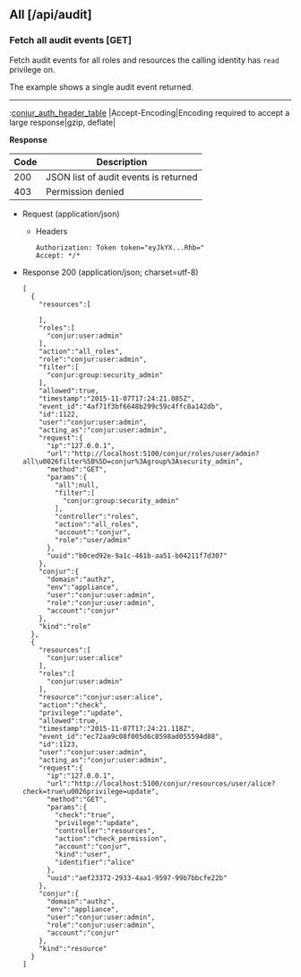 ## All [/api/audit]

### Fetch all audit events [GET]

Fetch audit events for all roles and resources the calling identity has `read` privilege on.

The example shows a single audit event returned.

---

:[conjur_auth_header_table](partials/conjur_auth_header_table.md)
|Accept-Encoding|Encoding required to accept a large response|gzip, deflate|


**Response**

|Code|Description|
|----|-----------|
|200|JSON list of audit events is returned|
|403|Permission denied|

+ Request (application/json)
    + Headers
    
        ```
        Authorization: Token token="eyJkYX...Rhb="
        Accept: */*
        ```

+ Response 200 (application/json; charset=utf-8)

    ```
    [
      {
        "resources":[
    
        ],
        "roles":[
          "conjur:user:admin"
        ],
        "action":"all_roles",
        "role":"conjur:user:admin",
        "filter":[
          "conjur:group:security_admin"
        ],
        "allowed":true,
        "timestamp":"2015-11-07T17:24:21.085Z",
        "event_id":"4af71f3bf6648b299c59c4ffc8a142db",
        "id":1122,
        "user":"conjur:user:admin",
        "acting_as":"conjur:user:admin",
        "request":{
          "ip":"127.0.0.1",
          "url":"http://localhost:5100/conjur/roles/user/admin?all\u0026filter%5B%5D=conjur%3Agroup%3Asecurity_admin",
          "method":"GET",
          "params":{
            "all":null,
            "filter":[
              "conjur:group:security_admin"
            ],
            "controller":"roles",
            "action":"all_roles",
            "account":"conjur",
            "role":"user/admin"
          },
          "uuid":"b0ced92e-9a1c-461b-aa51-b04211f7d307"
        },
        "conjur":{
          "domain":"authz",
          "env":"appliance",
          "user":"conjur:user:admin",
          "role":"conjur:user:admin",
          "account":"conjur"
        },
        "kind":"role"
      },
      {
        "resources":[
          "conjur:user:alice"
        ],
        "roles":[
          "conjur:user:admin"
        ],
        "resource":"conjur:user:alice",
        "action":"check",
        "privilege":"update",
        "allowed":true,
        "timestamp":"2015-11-07T17:24:21.118Z",
        "event_id":"ec72aa9c08f005d6c8598ad055594d88",
        "id":1123,
        "user":"conjur:user:admin",
        "acting_as":"conjur:user:admin",
        "request":{
          "ip":"127.0.0.1",
          "url":"http://localhost:5100/conjur/resources/user/alice?check=true\u0026privilege=update",
          "method":"GET",
          "params":{
            "check":"true",
            "privilege":"update",
            "controller":"resources",
            "action":"check_permission",
            "account":"conjur",
            "kind":"user",
            "identifier":"alice"
          },
          "uuid":"aef23372-2933-4aa1-9597-99b7bbcfe22b"
        },
        "conjur":{
          "domain":"authz",
          "env":"appliance",
          "user":"conjur:user:admin",
          "role":"conjur:user:admin",
          "account":"conjur"
        },
        "kind":"resource"
      }
    ]
    ```

